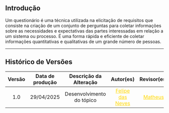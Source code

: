 ## Introdução

Um questionário é uma técnica utilizada na elicitação de requisitos que consiste na criação de um conjunto de perguntas para coletar informações sobre as necessidades e expectativas das partes interessadas em relação a um sistema ou processo. É uma forma rápida e eficiente de coletar informações quantitativas e qualitativas de um grande número de pessoas.

---

## Histórico de Versões 

| Versão | Data de produção   | Descrição da Alteração                               | Autor(es)             | Revisor(es)      |Data de Revisão |
| :----: | :----------------: | :--------------------------------------------------: | :-------------------: | :-------------:  |  :-----------: |
| 1.0    | 29/04/2025         | Desenvolvimento do tópico                            |<a style="color:gold;" href="https://github.com/FelipeFreire-gf" target="_blank">Felipe das Neves</a>    | <a style="color:gold;" href="https://github.com/arthurlleite" target="_blank">Matheus</a>| 29/04/2025|